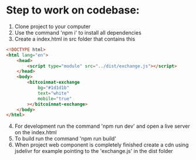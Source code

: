 # Step to work on codebase:

1. Clone project to your computer
2. Use the command 'npm i' to install all dependencies
3. Create a index.html in src folder that contains this

```html
<!DOCTYPE html>
<html lang="en">
	<head>
		<script type="module" src="../dist/exchange.js"></script>
	</head>
	<body>
		<bitcoinmat-exchange
			bg="#1d1d1b"
			text="white"
			mobile="true"
		></bitcoinmat-exchange>
	</body>
</html>
```

4. For development run the command 'npm run dev' and open a live server on the index.html
5. To build run the command 'npm run build'
6. When project web component is completely finished create a cdn using jsdelivr for example pointing to the 'exchange.js' in the dist folder